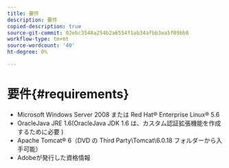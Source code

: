```yaml
---
title: 要件
description: 要件
copied-description: true
source-git-commit: 02ebc3548a254b2a6554f1ab34afbb3ea5f09bb8
workflow-type: tm+mt
source-wordcount: '40'
ht-degree: 0%

---
```


# 要件{#requirements}

* Microsoft Windows Server 2008 または Red Hat® Enterprise Linux® 5.6
* OracleJava JRE 1.6(OracleJava JDK 1.6 は、カスタム認証拡張機能を作成するために必要 )
* Apache Tomcat® 6（DVD の Third Party\Tomcat\6.0.18 フォルダーから入手可能）
* Adobeが発行した資格情報
